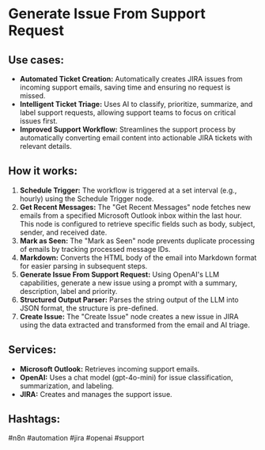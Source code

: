 # Generate Issue From Support Request

## Use cases:

- **Automated Ticket Creation:** Automatically creates JIRA issues from incoming support emails, saving time and ensuring no request is missed.
- **Intelligent Ticket Triage:** Uses AI to classify, prioritize, summarize, and label support requests, allowing support teams to focus on critical issues first.
- **Improved Support Workflow:** Streamlines the support process by automatically converting email content into actionable JIRA tickets with relevant details.

## How it works:

1.  **Schedule Trigger:** The workflow is triggered at a set interval (e.g., hourly) using the Schedule Trigger node.
2.  **Get Recent Messages:** The "Get Recent Messages" node fetches new emails from a specified Microsoft Outlook inbox within the last hour. This node is configured to retrieve specific fields such as body, subject, sender, and received date.
3.  **Mark as Seen:** The "Mark as Seen" node prevents duplicate processing of emails by tracking processed message IDs.
4.  **Markdown:** Converts the HTML body of the email into Markdown format for easier parsing in subsequent steps.
5.  **Generate Issue From Support Request:** Using OpenAI's LLM capabilities, generate a new issue using a prompt with a summary, description, label and priority.
6.  **Structured Output Parser:** Parses the string output of the LLM into JSON format, the structure is pre-defined.
7.  **Create Issue:** The "Create Issue" node creates a new issue in JIRA using the data extracted and transformed from the email and AI triage.

## Services:

-   **Microsoft Outlook:** Retrieves incoming support emails.
-   **OpenAI:** Uses a chat model (gpt-4o-mini) for issue classification, summarization, and labeling.
-   **JIRA:** Creates and manages the support issue.

## Hashtags:

#n8n #automation #jira #openai #support
